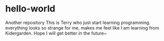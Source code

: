 # hello-world
Another repository
This is Terry who just start learning programming. 
everything looks so strange for me, makes me feel like I am learning from Kidergarden.
Hope I will get better in the future~
